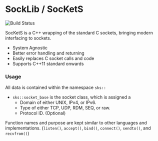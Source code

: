 # SockLib / SocKetS

![Build Status](![Build](https://github.com/hunter-land/socklib/workflows/Build/badge.svg))

SocKetS is a C++ wrapping of the standard C sockets, bringing modern interfacing to sockets.

  - System Agnostic
  - Better error handling and returning
  - Easily replaces C socket calls and code
  - Supports C++11 standard onwards

### Usage

All data is contained within the namespace `sks::`
  - `sks::socket_base` is the socket class, which is assigned a
    - Domain of either UNIX, IPv4, or IPv6.
    - Type of either TCP, UDP, RDM, SEQ, or raw.
    - Protocol ID. (Optional)

Function names and purpose are kept similar to other languages and implementations. (`listen()`, `accept()`, `bind()`, `connect()`, `sendto()`, and `recvfrom()`)
